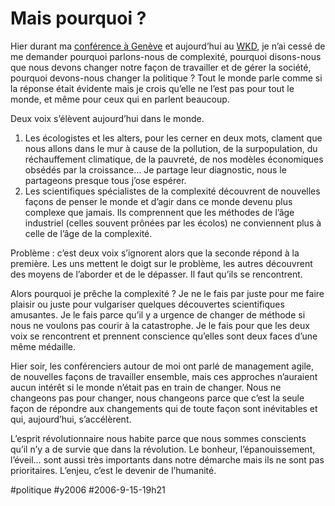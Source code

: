 # Mais pourquoi ?

Hier durant ma [conférence à Genève](manager-par-la-connexion.md) et aujourd’hui au [WKD](http://www.wkdialogue.org/), je n’ai cessé de me demander pourquoi parlons-nous de complexité, pourquoi disons-nous que nous devons changer notre façon de travailler et de gérer la société, pourquoi devons-nous changer la politique ? Tout le monde parle comme si la réponse était évidente mais je crois qu’elle ne l’est pas pour tout le monde, et même pour ceux qui en parlent beaucoup.

Deux voix s’élèvent aujourd’hui dans le monde.

1. Les écologistes et les alters, pour les cerner en deux mots, clament que nous allons dans le mur à cause de la pollution, de la surpopulation, du réchauffement climatique, de la pauvreté, de nos modèles économiques obsédés par la croissance… Je partage leur diagnostic, nous le partageons presque tous j’ose espérer.
2. Les scientifiques spécialistes de la complexité découvrent de nouvelles façons de penser le monde et d’agir dans ce monde devenu plus complexe que jamais. Ils comprennent que les méthodes de l’âge industriel (celles souvent prônées par les écolos) ne conviennent plus à celle de l’âge de la complexité.

Problème : c’est deux voix s’ignorent alors que la seconde répond à la première. Les uns mettent le doigt sur le problème, les autres découvrent des moyens de l’aborder et de le dépasser. Il faut qu’ils se rencontrent.

Alors pourquoi je prêche la complexité ? Je ne le fais par juste pour me faire plaisir ou juste pour vulgariser quelques découvertes scientifiques amusantes. Je le fais parce qu’il y a urgence de changer de méthode si nous ne voulons pas courir à la catastrophe. Je le fais pour que les deux voix se rencontrent et prennent conscience qu’elles sont deux faces d’une même médaille.

Hier soir, les conférenciers autour de moi ont parlé de management agile, de nouvelles façons de travailler ensemble, mais ces approches n’auraient aucun intérêt si le monde n’était pas en train de changer. Nous ne changeons pas pour changer, nous changeons parce que c’est la seule façon de répondre aux changements qui de toute façon sont inévitables et qui, aujourd’hui, s’accélèrent.

L’esprit révolutionnaire nous habite parce que nous sommes conscients qu’il n’y a de survie que dans la révolution. Le bonheur, l’épanouissement, l’éveil… sont aussi très importants dans notre démarche mais ils ne sont pas prioritaires. L’enjeu, c’est le devenir de l’humanité.

#politique #y2006 #2006-9-15-19h21
